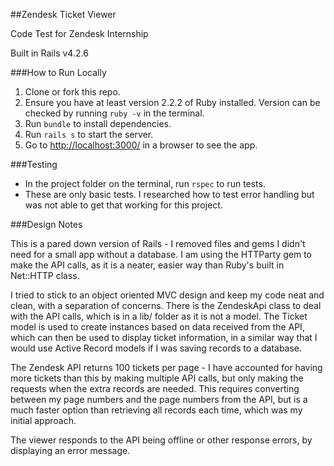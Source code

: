 ##Zendesk Ticket Viewer

Code Test for Zendesk Internship

Built in Rails v4.2.6

###How to Run Locally

1. Clone or fork this repo.
2. Ensure you have at least version 2.2.2 of Ruby installed. Version can be checked by running `ruby -v` in the terminal.
3. Run `bundle` to install dependencies.
4. Run `rails s` to start the server.
5. Go to <http://localhost:3000/> in a browser to see the app.

###Testing

- In the project folder on the terminal, run `rspec` to run tests.
- These are only basic tests. I researched how to test error handling but was not able to get that working for this project.


###Design Notes

This is a pared down version of Rails - I removed files and gems I didn't need for a small app without a database. I am using the HTTParty gem to make the API calls, as it is a neater, easier way than Ruby's built in Net::HTTP class.

I tried to stick to an object oriented MVC design and keep my code neat and clean, with a separation of concerns. There is the ZendeskApi class to deal with the API calls, which is in a lib/ folder as it is not a model. The Ticket model is used to create instances based on data received from the API, which can then be used to display ticket information, in a similar way that I would use Active Record models if I was saving records to a database. 

The Zendesk API returns 100 tickets per page - I have accounted for having more tickets than this by making multiple API calls, but only making the requests when the extra records are needed. This requires converting between my page numbers and the page numbers from the API, but is a much faster option than retrieving all records each time, which was my initial approach.

The viewer responds to the API being offline or other response errors, by displaying an error message. 
